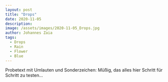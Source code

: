 ```yaml
---
layout: post
title: "Drops"
date: 2020-11-05
description: 
image: /assets/images/2020-11-05_Drops.jpg
author: Johannes Zaia
tags: 
  - Drops
  - Rain
  - Flower
  - Blue
---
```

Probetext mit Umlauten und Sonderzeichen: Müßig, das alles hier Schritt für Schritt zu testen...